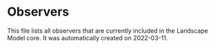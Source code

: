 # Observers
This file lists all observers that are currently included in the Landscape Model core.
It was automatically created on 2022-03-11.

